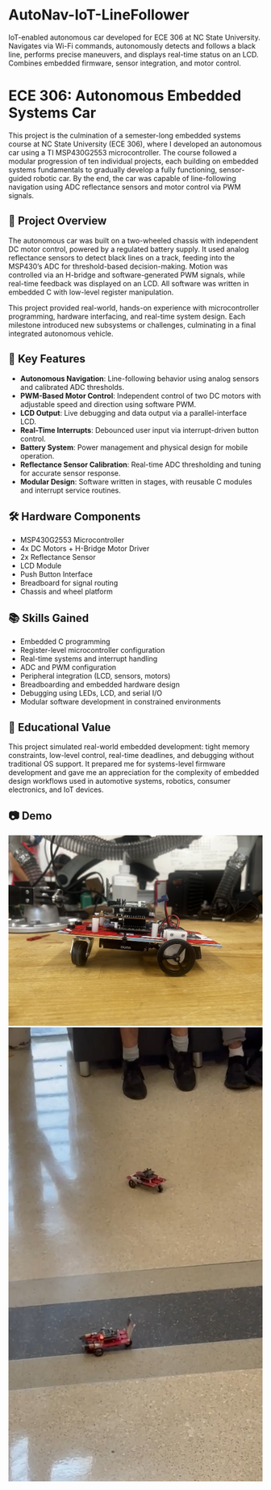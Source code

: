 # AutoNav-IoT-LineFollower
IoT-enabled autonomous car developed for ECE 306 at NC State University. Navigates via Wi-Fi commands, autonomously detects and follows a black line, performs precise maneuvers, and displays real-time status on an LCD. Combines embedded firmware, sensor integration, and motor control.

# ECE 306: Autonomous Embedded Systems Car

This project is the culmination of a semester-long embedded systems course at NC State University (ECE 306), where I developed an autonomous car using a TI MSP430G2553 microcontroller. The course followed a modular progression of ten individual projects, each building on embedded systems fundamentals to gradually develop a fully functioning, sensor-guided robotic car. By the end, the car was capable of line-following navigation using ADC reflectance sensors and motor control via PWM signals.

## 🚗 Project Overview

The autonomous car was built on a two-wheeled chassis with independent DC motor control, powered by a regulated battery supply. It used analog reflectance sensors to detect black lines on a track, feeding into the MSP430’s ADC for threshold-based decision-making. Motion was controlled via an H-bridge and software-generated PWM signals, while real-time feedback was displayed on an LCD. All software was written in embedded C with low-level register manipulation.

This project provided real-world, hands-on experience with microcontroller programming, hardware interfacing, and real-time system design. Each milestone introduced new subsystems or challenges, culminating in a final integrated autonomous vehicle.

## 🧠 Key Features

- **Autonomous Navigation**: Line-following behavior using analog sensors and calibrated ADC thresholds.
- **PWM-Based Motor Control**: Independent control of two DC motors with adjustable speed and direction using software PWM.
- **LCD Output**: Live debugging and data output via a parallel-interface LCD.
- **Real-Time Interrupts**: Debounced user input via interrupt-driven button control.
- **Battery System**: Power management and physical design for mobile operation.
- **Reflectance Sensor Calibration**: Real-time ADC thresholding and tuning for accurate sensor response.
- **Modular Design**: Software written in stages, with reusable C modules and interrupt service routines.

## 🛠 Hardware Components

- MSP430G2553 Microcontroller
- 4x DC Motors + H-Bridge Motor Driver
- 2x Reflectance Sensor
- LCD Module
- Push Button Interface
- Breadboard for signal routing
- Chassis and wheel platform

## 📚 Skills Gained

- Embedded C programming
- Register-level microcontroller configuration
- Real-time systems and interrupt handling
- ADC and PWM configuration
- Peripheral integration (LCD, sensors, motors)
- Breadboarding and embedded hardware design
- Debugging using LEDs, LCD, and serial I/O
- Modular software development in constrained environments

## 🧩 Educational Value

This project simulated real-world embedded development: tight memory constraints, low-level control, real-time deadlines, and debugging without traditional OS support. It prepared me for systems-level firmware development and gave me an appreciation for the complexity of embedded design workflows used in automotive systems, robotics, consumer electronics, and IoT devices.

## 📷 Demo

![Final Car Demo](images/IMG_3876.jpg)
[![Watch the demo](images/demo-thumbnail.jpg)](https://youtube.com/shorts/bu2CRzftjk8)


